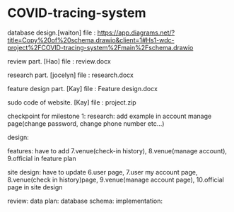 # COVID-tracing-system

database design.[waiton]
 file : https://app.diagrams.net/?title=Copy%20of%20schema.drawio&client=1#Hs1-wdc-project%2FCOVID-tracing-system%2Fmain%2Fschema.drawio

review part. [Hao]
 file : review.docx
 
research part. [jocelyn]
 file : research.docx
 
feature design part. [Kay]
 file : Feature design.docx 

sudo code of website. [Kay]
 file : project.zip 

checkpoint for milestone 1:
research: 
    add example in account manage page(change password, change phone number  etc...)
    


design:

features:
   have to add 7.venue(check-in history), 8.venue(manage account), 9.official in feature plan
   
site design:
   have to update 6.user page, 7.user my account page, 8.venue(check in history)page, 9.venue(manage account page), 10.official page in site design
   
review:
data plan:
database schema:
implementation:
